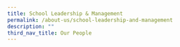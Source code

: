 ```yaml
---
title: School Leadership & Management
permalink: /about-us/school-leadership-and-management
description: ""
third_nav_title: Our People
---
```

